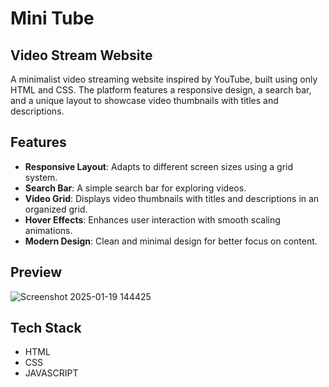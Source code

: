 # Mini Tube
## Video Stream Website

A minimalist video streaming website inspired by YouTube, built using only HTML and CSS. The platform features a responsive design, a search bar, and a unique layout to showcase video thumbnails with titles and descriptions.

## Features

- **Responsive Layout**: Adapts to different screen sizes using a grid system.
- **Search Bar**: A simple search bar for exploring videos.
- **Video Grid**: Displays video thumbnails with titles and descriptions in an organized grid.
- **Hover Effects**: Enhances user interaction with smooth scaling animations.
- **Modern Design**: Clean and minimal design for better focus on content.

## Preview

![Screenshot 2025-01-19 144425](https://github.com/user-attachments/assets/5c9c960d-8089-44ff-b793-e9d96dd4c7bf)

## Tech Stack
- HTML
- CSS
- JAVASCRIPT
